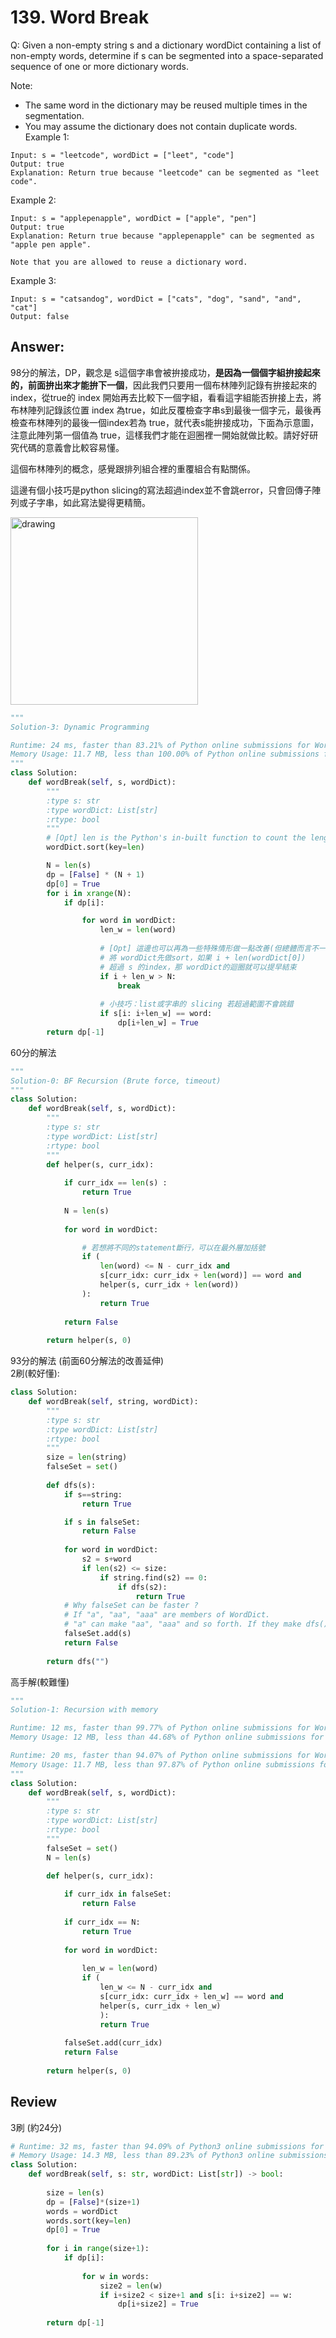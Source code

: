 # 139. Word Break
Q: Given a non-empty string s and a dictionary wordDict containing a list of non-empty words, determine if s can be segmented into a space-separated sequence of one or more dictionary words.

Note:
* The same word in the dictionary may be reused multiple times in the segmentation.
* You may assume the dictionary does not contain duplicate words.
Example 1:
```
Input: s = "leetcode", wordDict = ["leet", "code"]
Output: true
Explanation: Return true because "leetcode" can be segmented as "leet code".
```
Example 2:
```
Input: s = "applepenapple", wordDict = ["apple", "pen"]
Output: true
Explanation: Return true because "applepenapple" can be segmented as "apple pen apple".
             
Note that you are allowed to reuse a dictionary word.
```
Example 3:
```
Input: s = "catsandog", wordDict = ["cats", "dog", "sand", "and", "cat"]
Output: false
```

## Answer:
98分的解法，DP，觀念是 s這個字串會被拚接成功，**是因為一個個字組拚接起來的，前面拚出來才能拚下一個**，因此我們只要用一個布林陣列記錄有拚接起來的index，從true的 index 開始再去比較下一個字組，看看這字組能否拚接上去，將布林陣列記錄該位置 index 為true，如此反覆檢查字串s到最後一個字元，最後再檢查布林陣列的最後一個index若為 true，就代表s能拚接成功，下面為示意圖，注意此陣列第一個值為 true，這樣我們才能在迴圈裡一開始就做比較。請好好研究代碼的意義會比較容易懂。

這個布林陣列的概念，感覺跟排列組合裡的重覆組合有點關係。

這邊有個小技巧是python slicing的寫法超過index並不會跳error，只會回傳子陣列或子字串，如此寫法變得更精簡。

<img src="imgs\139_1.jpg" alt="drawing" width="300"/>

```python
"""
Solution-3: Dynamic Programming

Runtime: 24 ms, faster than 83.21% of Python online submissions for Word Break.
Memory Usage: 11.7 MB, less than 100.00% of Python online submissions for Word Break.
"""
class Solution:
    def wordBreak(self, s, wordDict):
        """
        :type s: str
        :type wordDict: List[str]
        :rtype: bool
        """
        # [Opt] len is the Python's in-built function to count the length of an element.
        wordDict.sort(key=len)

        N = len(s)
        dp = [False] * (N + 1)
        dp[0] = True
        for i in xrange(N):
            if dp[i]:

                for word in wordDict:
                    len_w = len(word)    
              
                    # [Opt] 這邊也可以再為一些特殊情形做一點改善(但總體而言不一定快)，
                    # 將 wordDict先做sort，如果 i + len(wordDict[0])
                    # 超過 s 的index，那 wordDict的迴圈就可以提早結束
                    if i + len_w > N:
                        break
                        
                    # 小技巧：list或字串的 slicing 若超過範圍不會跳錯
                    if s[i: i+len_w] == word:
                        dp[i+len_w] = True
        return dp[-1]
```

60分的解法
```python
"""
Solution-0: BF Recursion (Brute force, timeout)
"""
class Solution:
    def wordBreak(self, s, wordDict):
        """
        :type s: str
        :type wordDict: List[str]
        :rtype: bool
        """
        def helper(s, curr_idx):
                        
            if curr_idx == len(s) :
                return True
            
            N = len(s)
            
            for word in wordDict:

                # 若想將不同的statement斷行，可以在最外層加括號
                if (
                    len(word) <= N - curr_idx and 
                    s[curr_idx: curr_idx + len(word)] == word and 
                    helper(s, curr_idx + len(word))
                ):
                    return True
            
            return False
        
        return helper(s, 0)
```

93分的解法 (前面60分解法的改善延伸)\
2刷(較好懂):

```python
class Solution:
    def wordBreak(self, string, wordDict):
        """
        :type s: str
        :type wordDict: List[str]
        :rtype: bool
        """
        size = len(string)
        falseSet = set()
        
        def dfs(s):
            if s==string:
                return True

            if s in falseSet:
                return False
            
            for word in wordDict:
                s2 = s+word
                if len(s2) <= size:
                    if string.find(s2) == 0:
                        if dfs(s2):
                            return True
            # Why falseSet can be faster ?
            # If "a", "aa", "aaa" are members of WordDict.
            # "a" can make "aa", "aaa" and so forth. If they make dfs() return False, they'd be added into falseSet. So next time the "aa" from WordDict goes into the dfs(), the falseSet check can return False earlier.
            falseSet.add(s)
            return False
        
        return dfs("")
```
高手解(較難懂)
```python
"""
Solution-1: Recursion with memory

Runtime: 12 ms, faster than 99.77% of Python online submissions for Word Break.
Memory Usage: 12 MB, less than 44.68% of Python online submissions for Word Break.

Runtime: 20 ms, faster than 94.07% of Python online submissions for Word Break.
Memory Usage: 11.7 MB, less than 97.87% of Python online submissions for Word Break.
"""
class Solution:
    def wordBreak(self, s, wordDict):
        """
        :type s: str
        :type wordDict: List[str]
        :rtype: bool
        """
        falseSet = set()
        N = len(s)

        def helper(s, curr_idx):
                        
            if curr_idx in falseSet:
                return False
            
            if curr_idx == N:
                return True
            
            for word in wordDict:
                                
                len_w = len(word)
                if (
                    len_w <= N - curr_idx and 
                    s[curr_idx: curr_idx + len_w] == word and 
                    helper(s, curr_idx + len_w)
                    ):
                    return True
            
            falseSet.add(curr_idx)
            return False
            
        return helper(s, 0)    
```

## Review
3刷 (約24分)

```python
# Runtime: 32 ms, faster than 94.09% of Python3 online submissions for Word Break.
# Memory Usage: 14.3 MB, less than 89.23% of Python3 online submissions for Word Break.
class Solution:
    def wordBreak(self, s: str, wordDict: List[str]) -> bool:
        
        size = len(s)
        dp = [False]*(size+1)
        words = wordDict
        words.sort(key=len)
        dp[0] = True
        
        for i in range(size+1):
            if dp[i]:
                
                for w in words:
                    size2 = len(w)
                    if i+size2 < size+1 and s[i: i+size2] == w:
                        dp[i+size2] = True
                    
        return dp[-1]
```